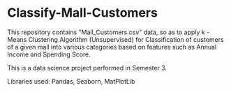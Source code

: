# Classify-Mall-Customers

This repository contains "Mall_Customers.csv" data, so as to apply k - Means Clustering Algorithm (Unsupervised) for Classification of customers of a given mall into various categories based on features such as Annual Income and Spending Score.

This is a data science project performed in Semester 3.

Libraries used: Pandas, Seaborn, MatPlotLib
